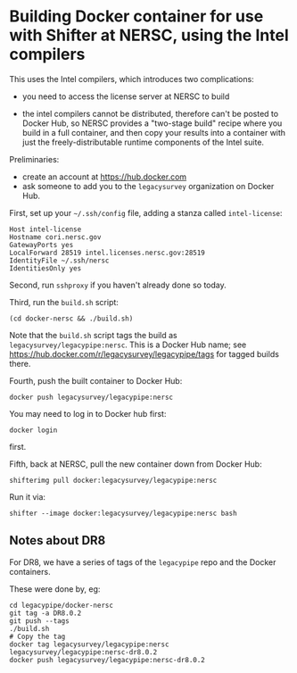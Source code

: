 # Building Docker container for use with Shifter at NERSC, using the Intel compilers

This uses the Intel compilers, which introduces two complications:
-   you need to access the license server at NERSC to build

-   the intel compilers cannot be distributed, therefore can't be posted to Docker Hub,
    so NERSC provides a "two-stage build" recipe where you build in a full container, and
    then copy your results into a container with just the freely-distributable runtime
    components of the Intel suite.

Preliminaries:

-   create an account at <https://hub.docker.com>
-   ask someone to add you to the `legacysurvey` organization on Docker Hub.

First, set up your `~/.ssh/config` file, adding a stanza called `intel-license`:

    Host intel-license
    Hostname cori.nersc.gov
    GatewayPorts yes
    LocalForward 28519 intel.licenses.nersc.gov:28519
    IdentityFile ~/.ssh/nersc
    IdentitiesOnly yes

Second, run `sshproxy` if you haven't already done so today.

Third, run the `build.sh` script:

    (cd docker-nersc && ./build.sh)

Note that the `build.sh` script tags the build as
`legacysurvey/legacypipe:nersc`.  This is a Docker Hub name;
see <https://hub.docker.com/r/legacysurvey/legacypipe/tags> for
tagged builds there.

Fourth, push the built container to Docker Hub:

    docker push legacysurvey/legacypipe:nersc

You may need to log in to Docker hub first:

    docker login

first.

Fifth, back at NERSC, pull the new container down from Docker Hub:

    shifterimg pull docker:legacysurvey/legacypipe:nersc

Run it via:

    shifter --image docker:legacysurvey/legacypipe:nersc bash

## Notes about DR8

For DR8, we have a series of tags of the `legacypipe` repo and the Docker containers.

These were done by, eg:

    cd legacypipe/docker-nersc
    git tag -a DR8.0.2
    git push --tags
    ./build.sh
    # Copy the tag
    docker tag legacysurvey/legacypipe:nersc legacysurvey/legacypipe:nersc-dr8.0.2
    docker push legacysurvey/legacypipe:nersc-dr8.0.2
